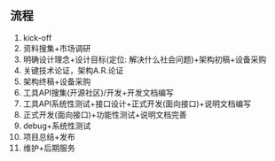 ## 流程
1. kick-off
2. 资料搜集+市场调研
3. 明确设计理念+设计目标(定位: 解决什么社会问题)+架构初稿+设备采购
4. 关键技术论证，架构A.R.论证
5. 架构终稿+设备采购
6. 工具API搜集(开源社区)/开发+开发文档编写
7. 工具API系统性测试+接口设计+正式开发(面向接口)+说明文档编写
8. 正式开发(面向接口)+功能性测试+说明文档完善
9. debug+系统性测试
10. 项目总结+发布
11. 维护+后期服务
